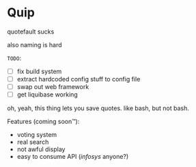 Quip
====

quotefault sucks

also naming is hard

`TODO`:

- [ ] fix build system
- [ ] extract hardcoded config stuff to config file
- [ ] swap out web framework
- [ ] get liquibase working

oh, yeah, this thing lets you save quotes. like bash, but not bash.

Features (coming soon™):

- voting system
- real search
- not awful display
- easy to consume API (_infosys_ anyone?)
